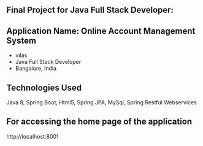 Final Project for Java Full Stack Developer:
--------------------------------------------

## Application Name: Online Account Management System

- vilas 
- Java Full Stack Developer
- Bangalore, India

## Technologies Used

Java 8, Spring Boot, Html5, Spring JPA, MySql, Spring Restful Webservices

## For accessing the home page of the application

http://localhost:8001




